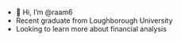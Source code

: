 - 👋 Hi, I’m @raam6
- Recent graduate from Loughborough University
- Looking to learn more about financial analysis
<!---
raam6/raam6 is a ✨ special ✨ repository because its `README.md` (this file) appears on your GitHub profile.
You can click the Preview link to take a look at your changes.
--->
